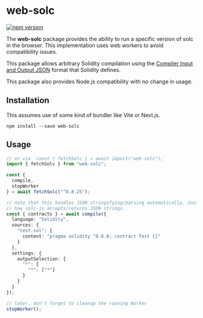 # web-solc

[![npm version](https://img.shields.io/npm/v/web-solc)](https://www.npmjs.com/package/web-solc)

The **web-solc** package provides the ability to run a specific version of solc
in the browser. This implementation uses web workers to avoid compatibility
issues.

This package allows arbitrary Solidity compilation using the
[Compiler Input and Output JSON](https://docs.soliditylang.org/en/latest/using-the-compiler.html#compiler-input-and-output-json-description)
format that Solidity defines.

This package also provides Node.js compatibility with no change in usage.


## Installation

This assumes use of some kind of bundler like Vite or Next.js.

```console
npm install --save web-solc
```

## Usage

```typescript
// or via `const { fetchSolc } = await import("web-solc");`
import { fetchSolc } from "web-solc";

const {
  compile,
  stopWorker
} = await fetchSolc("^0.8.25");

// note that this handles JSON stringifying/parsing automatically, instead of
// how solc-js accepts/returns JSON strings.
const { contracts } = await compile({
  language: "Solidity",
  sources: {
    "test.sol": {
      content: "pragma solidity ^0.8.0; contract Test {}"
    }
  },
  settings: {
    outputSelection: {
      "*": {
        "*": ["*"]
      }
    }
  }
});

// later, don't forget to cleanup the running Worker
stopWorker();
```

